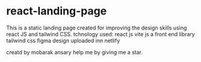 # react-landing-page
This is a static landing page created for improving the design skills using react JS and tailwind CSS.
tchnology used:
react js
vite js a front end library
tailwind css
figma design
uploaded inn netlify

creatd by mobarak ansary
help me by giving me a star.
